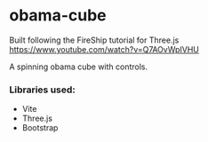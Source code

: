 # obama-cube
Built following the FireShip tutorial for Three.js   
https://www.youtube.com/watch?v=Q7AOvWpIVHU

A spinning obama cube with controls.

### Libraries used:
- Vite
- Three.js
- Bootstrap
